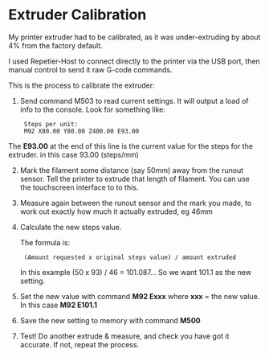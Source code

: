# Extruder Calibration

My printer extruder had to be calibrated, as it was under-extruding by about 4% from the factory default.

I used Repetier-Host to connect directly to the printer via the USB port, then manual control to send it raw G-code commands.

This is the process to calibrate the extruder:

1. Send command M503 to read current settings. It will output a load of info to the console. Look for something like:

        Steps per unit:
        M92 X80.00 Y80.00 Z400.00 E93.00

The __E93.00__ at the end of this line is the current value for the steps for the extruder. in this case 93.00 (steps/mm)

2. Mark the filament some distance (say 50mm) away from the runout sensor. Tell the printer to extrude that length of filament. You can use the touchscreen interface to to this.

3. Measure again between the runout sensor and the mark you made, to work out exactly how much it actually extruded, eg 46mm

4. Calculate the new steps value.

    The formula is:
        
        (Amount requested x original steps value) / amount extruded

    In this example (50 x 93) / 46 = 101.087...
    So we want 101.1 as the new setting.

5. Set the new value with command **M92 Exxx** where __xxx__ = the new value. In this case **M92 E101.1**

6. Save the new setting to memory with command **M500**

7. Test! Do another extrude & measure, and check you have got it accurate. If not, repeat the process.
